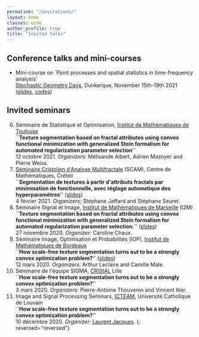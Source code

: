 ```yaml
---
permalink: "/invitations/"
layout: home
classes: wide
author_profile: true
title: "Invited talks"
---
```


## Conference talks and mini-courses

* Mini-course on `Point processes and spatial statistics in time-frequency analysis'  
[Stochastic Geometry Days](https://www.mathconf.org/sgd2021), Dunkerque, November 15th-19th 2021
([slides](../assets/pdfs/SP-and-GAF_B-Pascal.pdf), [codes](https://github.com/bpascal-fr/GeoSto-PP-for-TF))

## Invited seminars

6. Séminaire de Statistique et Optimisation, [Institut de Mathématiques de Toulouse](https://www.math.univ-toulouse.fr/)  
``**Texture segmentation based on fractal attributes using convex functional minimization with generalized Stein formalism for automated regularization parameter selection**''  
12 octobre 2021. *Organizers:* Mélisande Albert, Adrien Mazoyer and Pierre Weiss.
1. [Séminaire Cristolien d'Analyse Multifractale](https://sites.math.u-pem.fr/scam/) (SCAM), Centre de Mathématiques, Créteil  
``**Segmentation de textures à partir d'attributs fractals par minimisation de fonctionnelle, avec réglage automatique des hyperparamètres**'' ([slides](../assets/pdfs/SCAM21.pdf))  
4 février 2021. *Organizers:* Stéphane Jaffard and Stéphane Seuret.
4. Séminaire Signal et Image, [Institut de Mathématiques de Marseille](https://www.i2m.univ-amu.fr/) (I2M)  
``**Texture segmentation based on fractal attributes using convex functional minimization with generalized Stein formalism for automated regularization parameter selection.**'' ([slides](../assets/pdfs/Marseille20.pdf))  
27 novembre 2020. *Organizer:* Caroline Chaux.
3. Séminaire Image, Optimisation et Probabilités (IOP), [Institut de Mathématiques de Bordeaux](https://www.math.u-bordeaux.fr/imb/spip.php)  
``**How scale-free texture segmentation turns out to be a strongly convex optimization problem?**'' ([slides](../assets/pdfs/IMB20.pdf))  
12 mars 2020. *Organizers:* Arthur Leclaire and Camille Male.
2. Séminaire de l'équipe SIGMA, [CRIStAL](https://www.cristal.univ-lille.fr/spip.php?page=rubrique&id_rubrique=1) Lille  
``**How scale-free texture segmentation turns out to be a strongly convex optimization problem?**''  
3 mars 2020. *Organizers:* Pierre-Antoine Thouvenin and Vincent Itier.
1. Image and Signal Processing Seminars, [ICTEAM](https://uclouvain.be/en/research-institutes/icteam), Université Catholique de Louvain  
``**How scale-free texture segmentation turns out to be a strongly convex optimization problem?**''  
10 décembre 2020. *Organizer:* [Laurent Jacques](https://laurentjacques.gitlab.io/).
{: reversed="reversed"}
